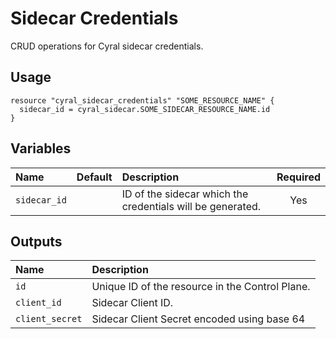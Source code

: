 # Sidecar Credentials

CRUD operations for Cyral sidecar credentials.

## Usage

```hcl
resource "cyral_sidecar_credentials" "SOME_RESOURCE_NAME" {
  sidecar_id = cyral_sidecar.SOME_SIDECAR_RESOURCE_NAME.id
}
```

## Variables

| Name         | Default | Description                                                | Required |
| :----------- | :-----: | :--------------------------------------------------------  | :------: |
| `sidecar_id` |         | ID of the sidecar which the credentials will be generated. |   Yes    |

## Outputs

| Name            | Description                                     |
| :-------------- | :---------------------------------------------- |
| `id`            | Unique ID of the resource in the Control Plane. |
| `client_id`     | Sidecar Client ID.                              |
| `client_secret` | Sidecar Client Secret encoded using base 64     |

